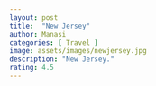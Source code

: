 ```yaml
---
layout: post
title:  "New Jersey"
author: Manasi
categories: [ Travel ]
image: assets/images/newjersey.jpg
description: "New Jersey."
rating: 4.5
---
```

